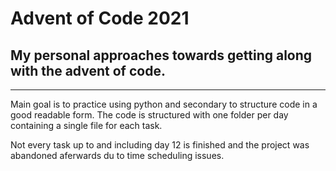 # Advent of Code 2021

## My personal approaches towards getting along with the advent of code.
---
Main goal is to practice using python and secondary to structure code in a good readable form.
The code is structured with one folder per day containing a single file for each task.

Not every task up to and including day 12 is finished and the project was abandoned aferwards du to time scheduling issues.
